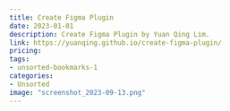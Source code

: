 ```yaml
---
title: Create Figma Plugin
date: 2023-01-01
description: Create Figma Plugin by Yuan Qing Lim.
link: https://yuanqing.github.io/create-figma-plugin/
pricing: 
tags: 
- unsorted-bookmarks-1 
categories: 
- Unsorted 
image: "screenshot_2023-09-13.png"
---
```

